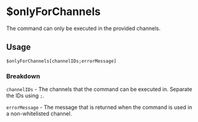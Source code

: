 # $onlyForChannels
The command can only be executed in the provided channels.

## Usage
```
$onlyForChannels[channelIDs;errorMessage]
```

### Breakdown
`channelIDs` - The channels that the command can be executed in. Separate the IDs using `;`.

`errorMessage` - The message that is returned when the command is used in a non-whitelisted channel.
